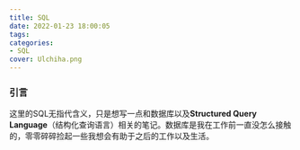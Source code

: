 ```yaml
---
title: SQL
date: 2022-01-23 18:00:05
tags:
categories:
- SQL 
cover: Ulchiha.png
---
```


### 引言

这里的SQL无指代含义，只是想写一点和数据库以及**Structured Query Language**（结构化查询语言）相关的笔记。数据库是我在工作前一直没怎么接触的，零零碎碎捡起一些我想会有助于之后的工作以及生活。





